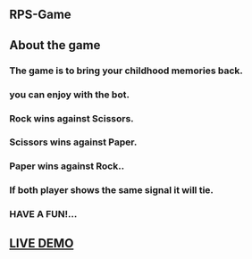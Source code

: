 ## RPS-Game

## About the game

### The game is to bring your childhood memories back.
### you can enjoy with  the  bot.
 ### Rock wins against Scissors.
 ### Scissors wins against Paper.
###  Paper wins against Rock..
###  If both player shows the same signal it will tie.
###  HAVE A FUN!...
 




## [LIVE DEMO]( https://sakthikiruthika.github.io/RPS-Game/)
